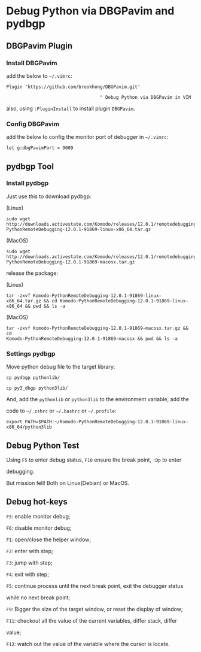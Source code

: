 # Debug Python via DBGPavim and pydbgp

## DBGPavim Plugin

### Install DBGPavim

add the below to `~/.vimrc`:

    Plugin 'https://github.com/brookhong/DBGPavim.git'

                                       " Debug Python via DBGPavim in VIM

also, using `:PluginInstall` to install plugin `DBGPavim`.

### Config DBGPavim

add the below to config the monitor port of debugger in `~/.vimrc`:

    let g:dbgPavimPort = 9009

## pydbgp Tool

### Install pydbgp

Just use this to download pydbgp:

(Linux)

    sudo wget http://downloads.activestate.com/Komodo/releases/12.0.1/remotedebugging/Komodo-PythonRemoteDebugging-12.0.1-91869-linux-x86_64.tar.gz

(MacOS)

    sudo wget http://downloads.activestate.com/Komodo/releases/12.0.1/remotedebugging/Komodo-PythonRemoteDebugging-12.0.1-91869-macosx.tar.gz

release the package:

(Linux)

    tar -zxvf Komodo-PythonRemoteDebugging-12.0.1-91869-linux-x86_64.tar.gz && cd Komodo-PythonRemoteDebugging-12.0.1-91869-linux-x86_64 && pwd && ls -a

(MacOS)

    tar -zxvf Komodo-PythonRemoteDebugging-12.0.1-91869-macosx.tar.gz && cd 
    Komodo-PythonRemoteDebugging-12.0.1-91869-macosx && pwd && ls -a

### Settings pydbgp

Move python debug file to the target library:

    cp pydbgp pythonlib/

    cp py3_dbgp python3lib/

And, add the `pythonlib` or `python3lib` to the environment variable, add the

code to `~/.zshrc` or `~/.bashrc` or `~/.profile`:

    export PATH=$PATH:~/Komodo-PythonRemoteDebugging-12.0.1-91869-linux-x86_64/python3lib

## Debug Python Test

Using `F5` to enter debug status, `F10` ensure the break point, `:Dp` to enter

debugging.

But mission fell! Both on Linux(Debian) or MacOS.

## Debug hot-keys

`F5`: enable monitor debug;

`F6`: disable monitor debug;

`F1`: open/close the helper window;

`F2`: enter with step;

`F3`: jump with step;

`F4`: exit with step;

`F5`: continue process until the next break point, exit the debugger status

while no next break point;

`F9`: Bigger the size of the target window, or reset the display of window;

`F11`: checkout all the value of the current variables, differ stack, differ

value;

`F12`: watch out the value of the variable where the cursor is locate.
